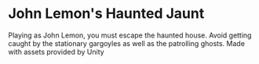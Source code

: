 # John Lemon's Haunted Jaunt
Playing as John Lemon, you must escape the haunted house. Avoid getting caught by the stationary gargoyles as well as the patrolling ghosts. Made with assets provided by Unity

